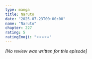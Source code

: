 ```yaml
---
type: manga
title: Naruto
date: "2025-07-23T00:00:00"
name: "Naruto"
chapter: 227
rating: 5
ratingEmoji: "⭐️⭐️⭐️⭐️⭐️"
---
```


_[No review was written for this episode]_